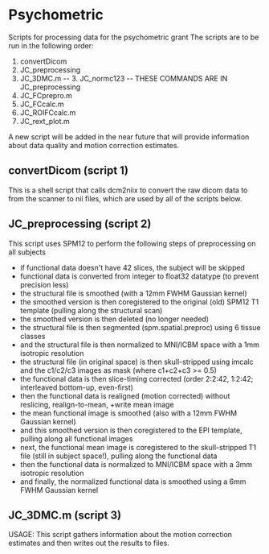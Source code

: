 # Psychometric
Scripts for processing data for the psychometric grant
The scripts are to be run in the following order:
1. convertDicom
2. JC_preprocessing
3. JC_3DMC.m
-- 3. JC_normc123 -- THESE COMMANDS ARE IN JC_preprocessing
4. JC_FCprepro.m
5. JC_FCcalc.m
6. JC_ROIFCcalc.m
7. JC_rext_plot.m

A new script will be added in the near future that will provide information about data quality and motion correction estimates.

##    convertDicom (script 1)
This is a shell script that calls dcm2niix to convert the raw dicom data to
from the scanner to nii files, which are used by all of the scripts below.


##    JC_preprocessing (script 2)
This script uses SPM12 to perform the following steps of preprocessing on all subjects

* if functional data doesn't have 42 slices, the subject will be skipped
* functional data is converted from integer to float32 datatype (to prevent precision less)
* the structural file is smoothed (with a 12mm FWHM Gaussian kernel)
* the smoothed version is then coregistered to the original (old) SPM12 T1 template (pulling along the structural scan)
* the smoothed version is then deleted (no longer needed)
* the structural file is then segmented (spm.spatial.preproc) using 6 tissue classes
* and the structural file is then normalized to MNI/ICBM space with a 1mm isotropic resolution
* the structural file (in original space) is then skull-stripped using imcalc and the c1/c2/c3 images as mask (where c1+c2+c3 >= 0.5)
* the functional data is then slice-timing corrected (order 2:2:42, 1:2:42; interleaved bottom-up, even-first)
* then the functional data is realigned (motion corrected) without reslicing, realign-to-mean, +write mean image
* the mean functional image is smoothed (also with a 12mm FWHM Gaussian kernel)
* and this smoothed version is then coregistered to the EPI template, pulling along all functional images
* next, the functional mean image is coregistered to the skull-stripped T1 file (still in subject space!), pulling along the functional data
* then the functional data is normalized to MNI/ICBM space with a 3mm isotropic resolution
* and finally, the normalized functional data is smoothed using a 6mm FWHM Gaussian kernel

##    JC_3DMC.m (script 3)
USAGE:  This script gathers information about the motion correction estimates and then writes out the results to files.
